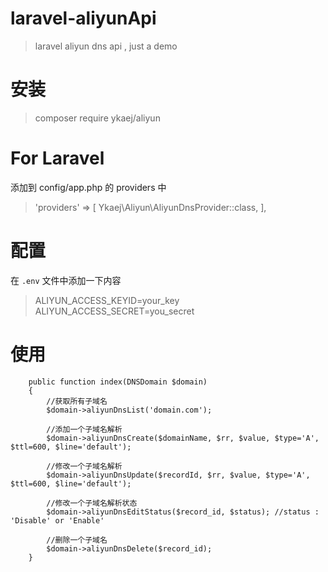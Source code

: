 # laravel-aliyunApi
>laravel aliyun dns api , just a demo

# 安装
>composer require ykaej/aliyun

# For Laravel
添加到 config/app.php 的 providers 中

>'providers' => [
     Ykaej\Aliyun\AliyunDnsProvider::class,
],

# 配置
在 `.env` 文件中添加一下内容 
>ALIYUN_ACCESS_KEYID=your_key
>ALIYUN_ACCESS_SECRET=you_secret

# 使用
````
    public function index(DNSDomain $domain)
    {
        //获取所有子域名
        $domain->aliyunDnsList('domain.com');
        
        //添加一个子域名解析
        $domain->aliyunDnsCreate($domainName, $rr, $value, $type='A', $ttl=600, $line='default');
       
        //修改一个子域名解析
        $domain->aliyunDnsUpdate($recordId, $rr, $value, $type='A', $ttl=600, $line='default');
        
        //修改一个子域名解析状态
        $domain->aliyunDnsEditStatus($record_id, $status); //status : 'Disable' or 'Enable'
        
        //删除一个子域名
        $domain->aliyunDnsDelete($record_id);
    }
````



